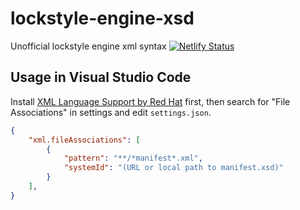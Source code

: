 # lockstyle-engine-xsd
Unofficial lockstyle engine xml syntax
[![Netlify Status](https://api.netlify.com/api/v1/badges/99c3ac8d-9b9b-4ef1-87b6-bf1f75b4dfb0/deploy-status)](https://app.netlify.com/sites/lockstyle-xsd/deploys)

## Usage in Visual Studio Code

Install [XML Language Support by Red Hat](https://marketplace.visualstudio.com/items?itemName=redhat.vscode-xml) first, then search for "File Associations" in settings and edit `settings.json`.
```json
{
    "xml.fileAssociations": [
        {
            "pattern": "**/*manifest*.xml",
            "systemId": "(URL or local path to manifest.xsd)"
        }
    ],
}
```
